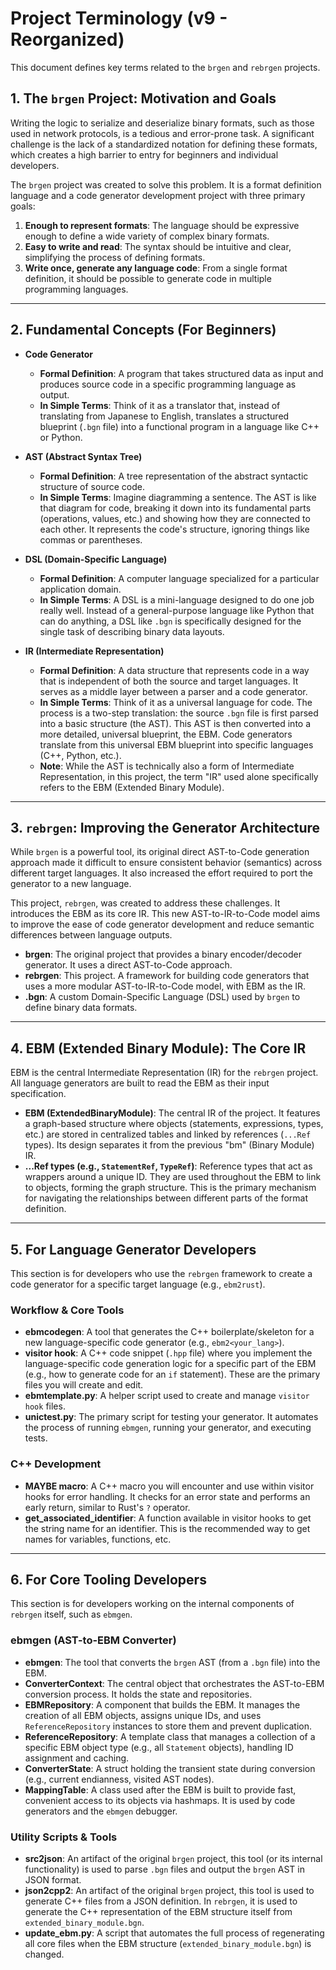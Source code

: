 # Project Terminology (v9 - Reorganized)

This document defines key terms related to the `brgen` and `rebrgen` projects.

## 1. The `brgen` Project: Motivation and Goals

Writing the logic to serialize and deserialize binary formats, such as those used in network protocols, is a tedious and error-prone task. A significant challenge is the lack of a standardized notation for defining these formats, which creates a high barrier to entry for beginners and individual developers. 

The `brgen` project was created to solve this problem. It is a format definition language and a code generator development project with three primary goals:

1.  **Enough to represent formats**: The language should be expressive enough to define a wide variety of complex binary formats.
2.  **Easy to write and read**: The syntax should be intuitive and clear, simplifying the process of defining formats.
3.  **Write once, generate any language code**: From a single format definition, it should be possible to generate code in multiple programming languages.

---

## 2. Fundamental Concepts (For Beginners)

- **Code Generator**
  - **Formal Definition**: A program that takes structured data as input and produces source code in a specific programming language as output. 
  - **In Simple Terms**: Think of it as a translator that, instead of translating from Japanese to English, translates a structured blueprint (`.bgn` file) into a functional program in a language like C++ or Python.

- **AST (Abstract Syntax Tree)**
  - **Formal Definition**: A tree representation of the abstract syntactic structure of source code.
  - **In Simple Terms**: Imagine diagramming a sentence. The AST is like that diagram for code, breaking it down into its fundamental parts (operations, values, etc.) and showing how they are connected to each other. It represents the code's structure, ignoring things like commas or parentheses.

- **DSL (Domain-Specific Language)**
  - **Formal Definition**: A computer language specialized for a particular application domain.
  - **In Simple Terms**: A DSL is a mini-language designed to do one job really well. Instead of a general-purpose language like Python that can do anything, a DSL like `.bgn` is specifically designed for the single task of describing binary data layouts.

- **IR (Intermediate Representation)**
  - **Formal Definition**: A data structure that represents code in a way that is independent of both the source and target languages. It serves as a middle layer between a parser and a code generator.
  - **In Simple Terms**: Think of it as a universal language for code. The process is a two-step translation: the source `.bgn` file is first parsed into a basic structure (the AST). This AST is then converted into a more detailed, universal blueprint, the EBM. Code generators translate from this universal EBM blueprint into specific languages (C++, Python, etc.).
  - **Note**: While the AST is technically also a form of Intermediate Representation, in this project, the term "IR" used alone specifically refers to the EBM (Extended Binary Module).

---

## 3. `rebrgen`: Improving the Generator Architecture

While `brgen` is a powerful tool, its original direct AST-to-Code generation approach made it difficult to ensure consistent behavior (semantics) across different target languages. It also increased the effort required to port the generator to a new language. 

This project, `rebrgen`, was created to address these challenges. It introduces the EBM as its core IR. This new AST-to-IR-to-Code model aims to improve the ease of code generator development and reduce semantic differences between language outputs.

- **brgen**: The original project that provides a binary encoder/decoder generator. It uses a direct AST-to-Code approach.
- **rebrgen**: This project. A framework for building code generators that uses a more modular AST-to-IR-to-Code model, with EBM as the IR.
- **.bgn**: A custom Domain-Specific Language (DSL) used by `brgen` to define binary data formats.

---

## 4. EBM (Extended Binary Module): The Core IR

EBM is the central Intermediate Representation (IR) for the `rebrgen` project. All language generators are built to read the EBM as their input specification.

- **EBM (ExtendedBinaryModule)**: The central IR of the project. It features a graph-based structure where objects (statements, expressions, types, etc.) are stored in centralized tables and linked by references (`...Ref` types). Its design separates it from the previous "bm" (Binary Module) IR.
- **...Ref types (e.g., `StatementRef`, `TypeRef`)**: Reference types that act as wrappers around a unique ID. They are used throughout the EBM to link to objects, forming the graph structure. This is the primary mechanism for navigating the relationships between different parts of the format definition.

---

## 5. For Language Generator Developers

This section is for developers who use the `rebrgen` framework to create a code generator for a specific target language (e.g., `ebm2rust`).

### Workflow & Core Tools

- **ebmcodegen**: A tool that generates the C++ boilerplate/skeleton for a new language-specific code generator (e.g., `ebm2<your_lang>`).
- **visitor hook**: A C++ code snippet (`.hpp` file) where you implement the language-specific code generation logic for a specific part of the EBM (e.g., how to generate code for an `if` statement). These are the primary files you will create and edit.
- **ebmtemplate.py**: A helper script used to create and manage `visitor hook` files.
- **unictest.py**: The primary script for testing your generator. It automates the process of running `ebmgen`, running your generator, and executing tests.

### C++ Development

- **MAYBE macro**: A C++ macro you will encounter and use within visitor hooks for error handling. It checks for an error state and performs an early return, similar to Rust's `?` operator.
- **get_associated_identifier**: A function available in visitor hooks to get the string name for an identifier. This is the recommended way to get names for variables, functions, etc.

---

## 6. For Core Tooling Developers

This section is for developers working on the internal components of `rebrgen` itself, such as `ebmgen`.

### ebmgen (AST-to-EBM Converter)

- **ebmgen**: The tool that converts the `brgen` AST (from a `.bgn` file) into the EBM.
- **ConverterContext**: The central object that orchestrates the AST-to-EBM conversion process. It holds the state and repositories.
- **EBMRepository**: A component that builds the EBM. It manages the creation of all EBM objects, assigns unique IDs, and uses `ReferenceRepository` instances to store them and prevent duplication.
- **ReferenceRepository**: A template class that manages a collection of a specific EBM object type (e.g., all `Statement` objects), handling ID assignment and caching.
- **ConverterState**: A struct holding the transient state during conversion (e.g., current endianness, visited AST nodes).
- **MappingTable**: A class used after the EBM is built to provide fast, convenient access to its objects via hashmaps. It is used by code generators and the `ebmgen` debugger.

### Utility Scripts & Tools

- **src2json**: An artifact of the original `brgen` project, this tool (or its internal functionality) is used to parse `.bgn` files and output the `brgen` AST in JSON format.
- **json2cpp2**: An artifact of the original `brgen` project, this tool is used to generate C++ files from a JSON definition. In `rebrgen`, it is used to generate the C++ representation of the EBM structure itself from `extended_binary_module.bgn`.
- **update_ebm.py**: A script that automates the full process of regenerating all core files when the EBM structure (`extended_binary_module.bgn`) is changed.
